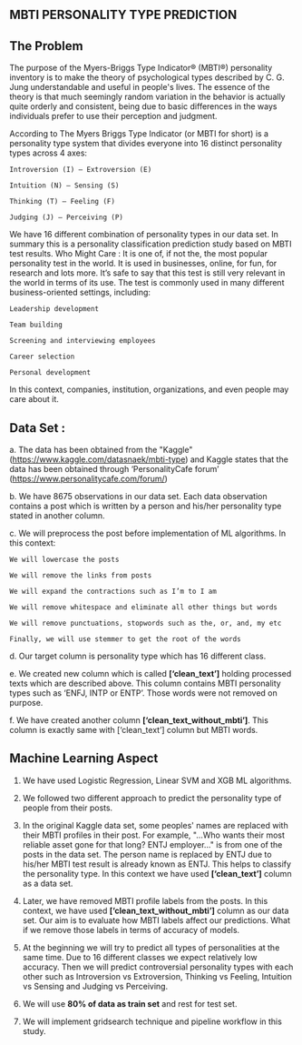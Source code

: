 
## MBTI PERSONALITY TYPE PREDICTION

## The Problem
The purpose of the Myers-Briggs Type Indicator® (MBTI®) personality inventory is to make the theory of psychological types described by C. G. Jung understandable and useful in people's lives. The essence of the theory is that much seemingly random variation in the behavior is actually quite orderly and consistent, being due to basic differences in the ways individuals prefer to use their perception and judgment.

According to The Myers Briggs Type Indicator (or MBTI for short) is a personality type system that divides everyone into 16 distinct personality types across 4 axes:

`Introversion (I) – Extroversion (E)`

`Intuition (N) – Sensing (S)`

`Thinking (T) – Feeling (F)`

`Judging (J) – Perceiving (P)`

We have 16 different combination of personality types in our data set. In summary this is a personality classification prediction study based on MBTI test results. 
Who Might Care :
It is one of, if not the, the most popular personality test in the world. It is used in businesses, online, for fun, for research and lots more. It’s safe to say that this test is still very relevant in the world in terms of its use. The test is commonly used in many different business-oriented settings, including:

`Leadership development`

`Team building`

`Screening and interviewing employees`

`Career selection`

`Personal development`

In this context, companies, institution, organizations, and even people may care about it.  

## Data Set :
a.	The data has been obtained from the "Kaggle" (https://www.kaggle.com/datasnaek/mbti-type) and Kaggle states that the data has been obtained through ‘PersonalityCafe forum’ (https://www.personalitycafe.com/forum/)

b.	We have 8675 observations in our data set. Each data observation contains a post which is written by a person and his/her personality type stated in another column.

c.	We will preprocess the post before implementation of ML algorithms. In this context:

`We will lowercase the posts`

`We will remove the links from posts`

`We will expand the contractions such as I’m to I am`

`We will remove whitespace and eliminate all other things but words`

`We will remove punctuations, stopwords such as the, or, and, my etc`

`Finally, we will use stemmer to get the root of the words`

d.	Our target column is personality type which has 16 different class.

e.	We created new column which is called __[‘clean_text’]__ holding processed texts which are described above. This column contains MBTI personality types such as ‘ENFJ, INTP or ENTP’. Those words were not removed on purpose.

f.	 We have created another column __[‘clean_text_without_mbti’]__. This column is exactly same with [‘clean_text’] column but MBTI words.

## Machine Learning Aspect
1.	We have used Logistic Regression, Linear SVM and XGB ML algorithms.
2.	We followed two different approach to predict the personality type of people from their posts.
1.	In the original Kaggle data set, some peoples' names are replaced with their MBTI profiles in their post. For example, "...Who wants their most reliable asset gone for that long? ENTJ employer..."  is from one of the posts in the data set. The person name is replaced by ENTJ due to his/her MBTI test result is already known as ENTJ. This helps to classify the personality type. In this context we have used __[‘clean_text’]__ column as a data set.
2.	Later, we have removed MBTI profile labels from the posts. In this context, we have used __[‘clean_text_without_mbti’]__ column as our data set. 
 	Our aim is to evaluate how MBTI labels affect our predictions. What if we remove those labels in terms 	of accuracy of models.
3.	At the beginning we will try to predict all types of personalities at the same time. Due to 16 different classes we expect relatively low accuracy. Then we will predict controversial personality types with each other such as Introversion vs Extroversion, Thinking vs Feeling, Intuition vs Sensing and Judging vs Perceiving.

4.	We will use __80% of data as train set__ and rest for test set.

5.	We will implement gridsearch technique and pipeline workflow in this study.
